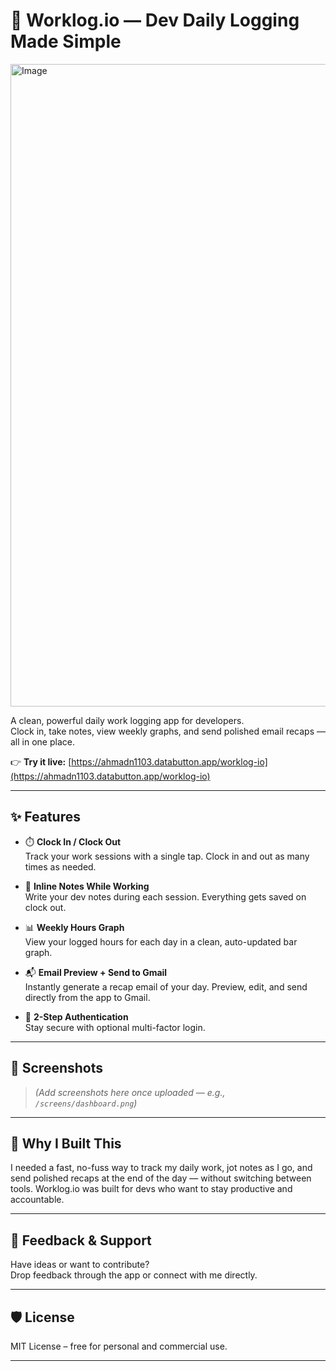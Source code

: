 # 🚀 Worklog.io — Dev Daily Logging Made Simple

<img width="2437" height="1028" alt="Image" src="https://github.com/user-attachments/assets/c463c8b9-997d-42af-a9f6-32f62d5ad91e" />

A clean, powerful daily work logging app for developers.  
Clock in, take notes, view weekly graphs, and send polished email recaps — all in one place.

👉 **Try it live:** [https://ahmadn1103.databutton.app/worklog-io](https://ahmadn1103.databutton.app/worklog-io)

---

## ✨ Features

- ⏱️ **Clock In / Clock Out**  
  Track your work sessions with a single tap. Clock in and out as many times as needed.

- 📝 **Inline Notes While Working**  
  Write your dev notes during each session. Everything gets saved on clock out.

- 📊 **Weekly Hours Graph**  
  View your logged hours for each day in a clean, auto-updated bar graph.

- 📬 **Email Preview + Send to Gmail**  
  Instantly generate a recap email of your day. Preview, edit, and send directly from the app to Gmail.

- 🔐 **2-Step Authentication**  
  Stay secure with optional multi-factor login.

---

## 📸 Screenshots

> _(Add screenshots here once uploaded — e.g., `/screens/dashboard.png`)_

---

## 🧠 Why I Built This

I needed a fast, no-fuss way to track my daily work, jot notes as I go, and send polished recaps at the end of the day — without switching between tools. Worklog.io was built for devs who want to stay productive and accountable.

---

## 🙌 Feedback & Support

Have ideas or want to contribute?  
Drop feedback through the app or connect with me directly.

---

## 🛡️ License

MIT License – free for personal and commercial use.

---

